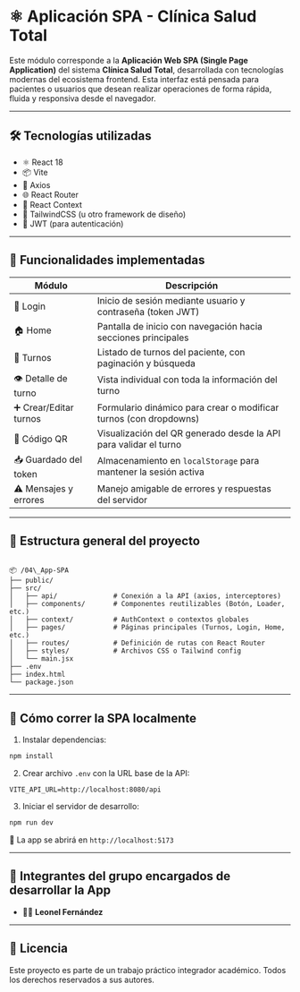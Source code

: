 # ⚛️ Aplicación SPA - Clínica Salud Total

Este módulo corresponde a la **Aplicación Web SPA (Single Page Application)** del sistema **Clínica Salud Total**, desarrollada con tecnologías modernas del ecosistema frontend. Esta interfaz está pensada para pacientes o usuarios que desean realizar operaciones de forma rápida, fluida y responsiva desde el navegador.

---

## 🛠️ Tecnologías utilizadas

- ⚛️ React 18
- 📦 Vite
- 📡 Axios
- 🌐 React Router
- 🧠 React Context
- 💅 TailwindCSS (u otro framework de diseño)
- 🔐 JWT (para autenticación)

---

## 🧩 Funcionalidades implementadas

| Módulo                | Descripción                                                                |
|------------------------|----------------------------------------------------------------------------|
| 🔐 Login               | Inicio de sesión mediante usuario y contraseña (token JWT)                 |
| 🏠 Home                | Pantalla de inicio con navegación hacia secciones principales              |
| 📅 Turnos              | Listado de turnos del paciente, con paginación y búsqueda                  |
| 👁️ Detalle de turno    | Vista individual con toda la información del turno                         |
| ➕ Crear/Editar turnos | Formulario dinámico para crear o modificar turnos (con dropdowns)          |
| 📸 Código QR           | Visualización del QR generado desde la API para validar el turno           |
| 📥 Guardado del token  | Almacenamiento en `localStorage` para mantener la sesión activa            |
| ⚠️ Mensajes y errores  | Manejo amigable de errores y respuestas del servidor                       |

---

## 📁 Estructura general del proyecto

```

📦 /04\_App-SPA
├── public/
├── src/
│   ├── api/              # Conexión a la API (axios, interceptores)
│   ├── components/       # Componentes reutilizables (Botón, Loader, etc.)
│   ├── context/          # AuthContext o contextos globales
│   ├── pages/            # Páginas principales (Turnos, Login, Home, etc.)
│   ├── routes/           # Definición de rutas con React Router
│   ├── styles/           # Archivos CSS o Tailwind config
│   └── main.jsx
├── .env
├── index.html
└── package.json

````

---

## 🧪 Cómo correr la SPA localmente

1. Instalar dependencias:

```bash
npm install
````

2. Crear archivo `.env` con la URL base de la API:

```env
VITE_API_URL=http://localhost:8080/api
```

3. Iniciar el servidor de desarrollo:

```bash
npm run dev
```

📍 La app se abrirá en `http://localhost:5173`

---

## 👥 Integrantes del grupo encargados de desarrollar la App

* 👨‍💻 **Leonel Fernández**

---

## 📄 Licencia

Este proyecto es parte de un trabajo práctico integrador académico.
Todos los derechos reservados a sus autores.

```

